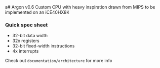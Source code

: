a# Argon v0.6
Custom CPU with heavy inspiration drawn from MIPS to be implemented on an iCE40HX8K

### Quick spec sheet
- 32-bit data width
- 32x registers
- 32-bit fixed-width instructions
- 4x interrupts

Check out `documentation/architecture` for more info